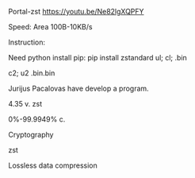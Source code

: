 Portal-zst
https://youtu.be/Ne82lgXQPFY

Speed: Area 100B-10KB/s

Instruction:

Need python
install pip: pip install zstandard
ul; cl; .bin

c2; u2 .bin.bin

Jurijus Pacalovas have develop a program.

4.35 v. zst

0%-99.9949% c.

Cryptography

zst

Lossless data compression
